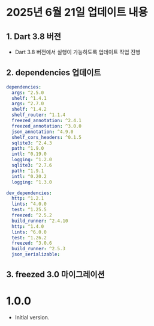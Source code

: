 # 2025년 6월 21일 업데이트 내용 
## 1. Dart 3.8 버전 

- Dart 3.8 버전에서 실행이 가능하도록 업데이트 작업 진행 

## 2. dependencies 업데이트 

```yaml
dependencies:
  args: ^2.5.0
  shelf: ^1.4.1
  args: ^2.7.0
  shelf: ^1.4.2
  shelf_router: ^1.1.4
  freezed_annotation: ^2.4.1
  freezed_annotation: ^3.0.0
  json_annotation: ^4.9.0
  shelf_cors_headers: ^0.1.5
  sqlite3: ^2.4.3
  path: ^1.9.0
  intl: ^0.19.0
  logging: ^1.2.0
  sqlite3: ^2.7.6
  path: ^1.9.1
  intl: ^0.20.2
  logging: ^1.3.0

dev_dependencies:
  http: ^1.2.1
  lints: ^4.0.0
  test: ^1.25.5
  freezed: ^2.5.2
  build_runner: ^2.4.10
  http: ^1.4.0
  lints: ^6.0.0
  test: ^1.26.2
  freezed: ^3.0.6
  build_runner: ^2.5.3
  json_serializable:
```

## 3. freezed 3.0 마이그레이션 


# 1.0.0

- Initial version.
